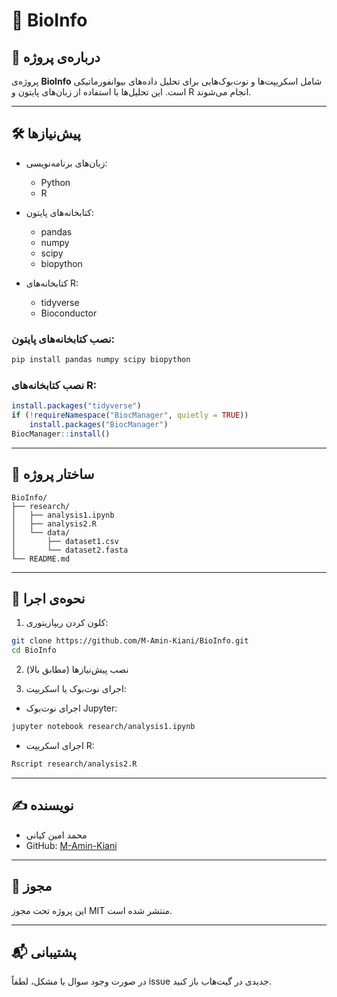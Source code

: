 
# 🧬 BioInfo

## 📌 درباره‌ی پروژه

پروژه‌ی **BioInfo** شامل اسکریپت‌ها و نوت‌بوک‌هایی برای تحلیل داده‌های بیوانفورماتیکی است. این تحلیل‌ها با استفاده از زبان‌های پایتون و R انجام می‌شوند.

---

## 🛠️ پیش‌نیازها

- زبان‌های برنامه‌نویسی:
  - Python
  - R

- کتابخانه‌های پایتون:
  - pandas
  - numpy
  - scipy
  - biopython

- کتابخانه‌های R:
  - tidyverse
  - Bioconductor

### نصب کتابخانه‌های پایتون:

```bash
pip install pandas numpy scipy biopython
```

### نصب کتابخانه‌های R:

```R
install.packages("tidyverse")
if (!requireNamespace("BiocManager", quietly = TRUE))
    install.packages("BiocManager")
BiocManager::install()
```

---

## 📂 ساختار پروژه

```
BioInfo/
├── research/
│   ├── analysis1.ipynb
│   ├── analysis2.R
│   └── data/
│       ├── dataset1.csv
│       └── dataset2.fasta
└── README.md
```

---

## 🚀 نحوه‌ی اجرا

1. کلون کردن ریپازیتوری:

```bash
git clone https://github.com/M-Amin-Kiani/BioInfo.git
cd BioInfo
```

2. نصب پیش‌نیازها (مطابق بالا)

3. اجرای نوت‌بوک یا اسکریپت:

- اجرای نوت‌بوک Jupyter:

```bash
jupyter notebook research/analysis1.ipynb
```

- اجرای اسکریپت R:

```bash
Rscript research/analysis2.R
```

---

## ✍️ نویسنده

- محمد امین کیانی  
- GitHub: [M-Amin-Kiani](https://github.com/M-Amin-Kiani)

---

## 📄 مجوز

این پروژه تحت مجوز MIT منتشر شده است.

---

## 📬 پشتیبانی

در صورت وجود سوال یا مشکل، لطفاً issue جدیدی در گیت‌هاب باز کنید.
